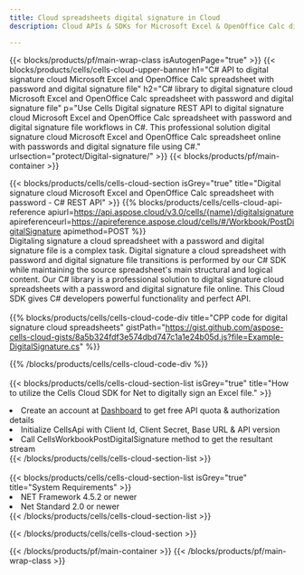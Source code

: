 ```yaml
---
title: Cloud spreadsheets digital signature in Cloud 
description: Cloud APIs & SDKs for Microsoft Excel & OpenOffice Calc digital signature. Spreadsheets digital signature by the Cells Cloud API. SDK support kinds of development languages. They include Android, C#, Go, Java, NodeJS, Perl, PHP, Python, Ruby, and swift. 

---
```



{{< blocks/products/pf/main-wrap-class isAutogenPage="true" >}}
{{< blocks/products/cells/cells-cloud-upper-banner h1="C# API to digital signature cloud Microsoft Excel and OpenOffice Calc spreadsheet with password and digital signature file" h2="C# library to digital signature cloud Microsoft Excel and OpenOffice Calc spreadsheet with password and digital signature file" p="Use Cells Digital signature REST API to digital signature cloud Microsoft Excel and OpenOffice Calc spreadsheet with password and digital signature file workflows in C#. This professional solution digital signature cloud Microsoft Excel and OpenOffice Calc spreadsheet online with passwords and digital signature file using C#." urlsection="protect/Digital-signature/" >}}
{{< blocks/products/pf/main-container >}}

{{< blocks/products/cells/cells-cloud-section isGrey="true"  title="Digital signature cloud Microsoft Excel and OpenOffice Calc spreadsheet with password - C# REST API" >}}
{{% blocks/products/cells/cells-cloud-api-reference  apiurl=https://api.aspose.cloud/v3.0/cells/{name}/digitalsignature  apireferenceurl=https://apireference.aspose.cloud/cells/#/Workbook/PostDigitalSignature  apimethod=POST %}}
<br/>
Digitaling signature a cloud spreadsheet with a password and digital signature file is a complex task. Digital signature a cloud spreadsheet with password and digital signature file transitions is performed by our C# SDK while maintaining the source spreadsheet's main structural and logical content. Our C# library is a professional solution to digital signature cloud spreadsheets with a password and digital signature file online. This Cloud SDK gives C# developers powerful functionality and perfect API.
<br/>
<br/>
{{% blocks/products/cells/cells-cloud-code-div title="CPP code for digital signature cloud spreadsheets" gistPath="https://gist.github.com/aspose-cells-cloud-gists/8a5b324fdf3e574dbd747c1a1e24b05d.js?file=Example-DigitalSignature.cs" %}}
  
{{% /blocks/products/cells/cells-cloud-code-div  %}}
<br/>
<br/>
{{< blocks/products/cells/cells-cloud-section-list isGrey="true"  title="How to utilize the Cells Cloud SDK for Net to digitally sign an Excel file." >}}
<li>Create an account at <a href="https://dashboard.aspose.cloud/">Dashboard</a> to get free API quota & authorization details</li>
<li>Initialize CellsApi with Client Id, Client Secret, Base URL & API version</li>
<li>Call CellsWorkbookPostDigitalSignature method to get the resultant stream</li>
{{< /blocks/products/cells/cells-cloud-section-list >}}
<br/>
<br/>
{{< blocks/products/cells/cells-cloud-section-list isGrey="true"  title="System Requirements" >}}
<li>NET Framework 4.5.2 or newer</li>
<li>Net Standard 2.0 or newer</li>
{{< /blocks/products/cells/cells-cloud-section-list >}}

{{< /blocks/products/cells/cells-cloud-section >}}

{{< /blocks/products/pf/main-container >}}
{{< /blocks/products/pf/main-wrap-class >}}
